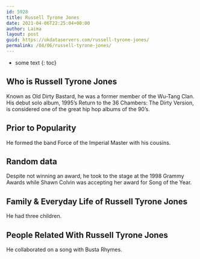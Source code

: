 ```yaml
---
id: 5928
title: Russell Tyrone Jones
date: 2021-04-06T22:25:04+00:00
author: Laima
layout: post
guid: https://ukdataservers.com/russell-tyrone-jones/
permalink: /04/06/russell-tyrone-jones/
---
```


* some text
{: toc}


## Who is Russell Tyrone Jones
                  
                  
                  
Known as Old Dirty Bastard, he was a former member of the Wu-Tang Clan. His debut solo album, 1995&#8217;s Return to the 36 Chambers: The Dirty Version, is considered one of the great hip hop albums of the 90&#8217;s.
                  
              
            
              
            
                
                
                
## Prior to Popularity
                  
                  
                  
He formed the band Force of the Imperial Master with his cousins.
                  
              
            
              
            
                
                
                
## Random data
                  
                  
                  
Despite not winning an award, he took to the stage at the 1998 Grammy Awards while Shawn Colvin was accepting her award for Song of the Year.
                  
              
            
              
            
                
                
                
## Family & Everyday Life of Russell Tyrone Jones
                  
                  
                  
He had three children.
                  
              
            
              
            
                
                
                
## People Related With Russell Tyrone Jones
                  
                  
                  
He collaborated on a song with Busta Rhymes.
                  
              
            
              
            
                
              
            
              
              
            
            
              
            
          
          
          